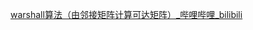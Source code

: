 [warshall算法（由邻接矩阵计算可达矩阵）\_哔哩哔哩\_bilibili](https://www.bilibili.com/video/BV1u24y1F7pd/?spm_id_from=333.337.search-card.all.click&vd_source=32df909fac373c11c24a1efc86feda74)
